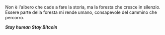 
Non è l'albero che cade a fare la storia, ma la foresta che cresce in silenzio.<br>
Essere parte della foresta mi rende umano, consapevole del cammino che percorro.<br> 
 
***Stay human Stay Bitcoin***
